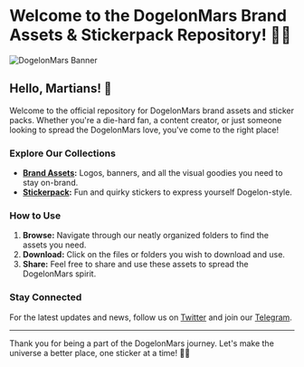 # Welcome to the DogelonMars Brand Assets & Stickerpack Repository! 🐶🚀

![DogelonMars Banner](https://github.com/DogelonMars/dogelon-assets/assets/171644838/38e34029-6f71-4919-8807-fe52fa71a4e3)

## Hello, Martians! 👋

Welcome to the official repository for DogelonMars brand assets and sticker packs. Whether you're a die-hard fan, a content creator, or just someone looking to spread the DogelonMars love, you've come to the right place!

### Explore Our Collections

- **[Brand Assets](https://github.com/DogelonMars/dogelon-stickerpack/tree/main/Brand%20Assets):** Logos, banners, and all the visual goodies you need to stay on-brand.
- **[Stickerpack](https://github.com/DogelonMars/dogelon-stickerpack/tree/main/Dogelon%20Sticker%20Pack):** Fun and quirky stickers to express yourself Dogelon-style.

### How to Use

1. **Browse:** Navigate through our neatly organized folders to find the assets you need.
2. **Download:** Click on the files or folders you wish to download and use.
3. **Share:** Feel free to share and use these assets to spread the DogelonMars spirit.

### Stay Connected

For the latest updates and news, follow us on [Twitter](https://x.com/dogelonmars) and join our [Telegram](https://t.me/dogelonmars).

---

Thank you for being a part of the DogelonMars journey. Let's make the universe a better place, one sticker at a time! 🌌✨

